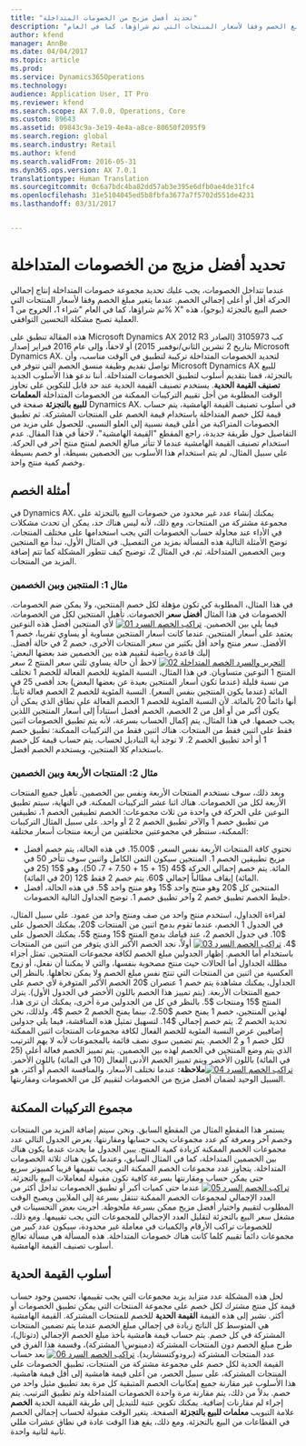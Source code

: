 ```yaml
---
title: "تحديد أفضل مزيج من الخصومات المتداخلة"
description: "عندما تتداخل الخصومات، يجب عليك تحديد مجموعة خصومات المتداخلة إنتاج إجمالي الحركة أقل أو أعلى إجمالي الخصم. عندما يتغير مبلغ الخصم وفقا لأسعار المنتجات التي تم شراؤها، كما في العام &quot;شراء 1، الخروج من 1% X&quot; خصم البيع بالتجزئة (بوجو)، هذه العملية تصبح مشكلة التحسين التوافقي."
author: kfend
manager: AnnBe
ms.date: 04/04/2017
ms.topic: article
ms.prod: 
ms.service: Dynamics365Operations
ms.technology: 
audience: Application User, IT Pro
ms.reviewer: kfend
ms.search.scope: AX 7.0.0, Operations, Core
ms.custom: 89643
ms.assetid: 09843c9a-3e19-4e4a-a8ce-80650f2095f9
ms.search.region: global
ms.search.industry: Retail
ms.author: kfend
ms.search.validFrom: 2016-05-31
ms.dyn365.ops.version: AX 7.0.1
translationtype: Human Translation
ms.sourcegitcommit: 0c6a7bdc4ba82dd57ab3e395e6dfb0ae4de31fc4
ms.openlocfilehash: 31e5104045ed5b8fbfa3677a7f5702d551de4231
ms.lasthandoff: 03/31/2017


---
```


# <a name="determine-the-optimal-combination-of-overlapping-discounts"></a>تحديد أفضل مزيج من الخصومات المتداخلة

عندما تتداخل الخصومات، يجب عليك تحديد مجموعة خصومات المتداخلة إنتاج إجمالي الحركة أقل أو أعلى إجمالي الخصم. عندما يتغير مبلغ الخصم وفقا لأسعار المنتجات التي تم شراؤها، كما في العام "شراء 1، الخروج من 1% X" خصم البيع بالتجزئة (بوجو)، هذه العملية تصبح مشكلة التحسين التوافقي.

هذه المقالة تنطبق على Microsoft Dynamics AX 2012 R3 كب 3105973 (الصادر بتاريخ 2 تشرين الثاني/نوفمبر 2015) أو لاحقاً، وإلى عام 2016 فبراير إصدار Microsoft Dynamics AX. لتحديد الخصومات المتداخلة تركيبة لتطبيق في الوقت مناسب، وأن تواصل تقديم وظيفة منسق الخصم التي تتوفر في Microsoft Dynamics AX للبيع بالتجزئة، قمنا بتقديم أسلوب لتطبيق الخصومات المتداخلة. أننا ندعو هذا الأسلوب الجديد **تصنيف القيمة الحدية**. يستخدم تصنيف القيمة الحدية عند حد قابل للتكوين على تجاوز الوقت المطلوبة من أجل تقييم التركيبات الممكنة من الخصومات المتداخلة **المعلمات للبيع بالتجزئة** صفحة في Dynamics AX. في أسلوب تصنيف القيمة الهامشية، يتم حساب قيمة لكل خصم المتداخلة باستخدام قيمة الخصم على المنتجات المشتركة. ثم تطبيق الخصومات المتراكبة من أعلى قيمة نسبية إلى العلو النسبي. للحصول على مزيد من التفاصيل حول طريقة جديدة، راجع المقطع "القيمة الهامشية"، لاحقاً في هذا المقال. عدم استخدام تصنيف القيمة الهامشية عندما لا تتأثر مبالغ الخصم لمنتج منتج آخر في الحركة. على سبيل المثال، لم يتم استخدام هذا الأسلوب بين الخصمين بسيطة، أو خصم بسيطة وخصم كمية منتج واحد.

## <a name="discount-examples"></a>أمثلة الخصم
في Dynamics AX، يمكنك إنشاء عدد غير محدود من خصومات البيع بالتجزئة على مجموعة مشتركة من المنتجات. ومع ذلك، لأنه ليس هناك حد، يمكن أن تحدث مشكلات في الأداء عند محاولة حساب الخصومات التي يجب استخدامها على مختلف المنتجات. توضح الأمثلة التالية هذه المسألة بمزيد من التفصيل. في المثال الأول، نبدأ مع المنتجين وبين الخصمين المتداخلة. ثم، في المثال 2، توضيح كيف تتطور المشكلة كما تتم إضافة المزيد من المنتجات.

### <a name="example-1-two-products-and-two-discounts"></a>مثال 1: المنتجين وبين الخصمين

في هذا المثال، المطلوبة كي تكون مؤهلة لكل خصم المنتجين، ولا يمكن ضم الخصومات. الخصومات في هذا المثال **أفضل سعر** الخصومات. تأهيل المنتجين لكل من الخصومات. فيما يلي بين الخصمين. [![تراكب الخصم السرد 01](./media/overlapping-discount-combo-01.jpg)](./media/overlapping-discount-combo-01.jpg) لأي المنتجين أفضل هذه النوعين يعتمد على أسعار المنتجين. عندما كانت أسعار المنتجين مساوية أو يساوي تقريبا، خصم 1 الأفضل. سعر منتج واحد أقل بكثير من سعر المنتجات الأخرى، خصم 2 في حالة أفضل. إليك قاعدة رياضية لتقييم هذه بين الخصمين ضد بعضها البعض: [![التحرير والسرد الخصم المتداخلة 02](./media/overlapping-discount-combo-02.jpg)](./media/overlapping-discount-combo-02.jpg) لاحظ أن حالة يساوي ثلثي سعر المنتج 2 سعر المنتج 1 النوعين متساويان. في هذا المثال، النسبة المئوية للخصم الفعالة للخصم 1 تختلف من نسبة قليلة (عندما تكون أسعار المنتجين بعيدة عن بعضها البعض) بحد أقصى 25 في المائة (عندما يكون المنتجين بنفس السعر). النسبة المئوية للخصم 2 الخصم فعالة ثابتاً. أنها دائماً 20 بالمائة. لأن النسبة المئوية للخصم 1 الخصم الفعالة على نطاق الذي يمكن أن يكون أكبر من أو أقل من 2 الخصم، الخصم أفضل استناداً إلى أسعار المنتجين اللذين يجب خصمها. في هذا المثال، يتم إكمال الحساب بسرعة، لأنه يتم تطبيق الخصومات اثنين فقط على اثنين فقط من المنتجات. هناك اثنين فقط من التركيبات الممكنة: تطبيق خصم 1 أو أحد تطبيق الخصم 2. لا توجد أية التباديل لحساب. يتم حساب قيمة كل خصم باستخدام كلا المنتجين، ويستخدم الخصم أفضل.

### <a name="example-2-four-products-and-two-discounts"></a>مثال 2: المنتجات الأربعة وبين الخصمين

وبعد ذلك، سوف نستخدم المنتجات الأربعة ونفس بين الخصمين. تأهيل جميع المنتجات الأربعة لكل من الخصومات. هناك اثنا عشر التركيبات الممكنة. في النهاية، سيتم تطبيق النوعين على الحركة في واحدة من ثلاث مجموعات: الخصم تطبيقين الخصم 1، تطبيقين من تطبيق خصم 1 والآخر تطبيق الخصم 2 2 أو واحد. على سبيل المثال التركيبات الممكنة، سننظر في مجموعتين مختلفتين من أربعة منتجات أسعار مختلفة:

-   تحتوي كافة المنتجات الأربعة نفس السعر، $15.00. في هذه الحالة، يتم خصم أفضل مزيج تطبيقين الخصم 1. المنتجين سيكون الثمن الكامل واثنين سوف تتأخر 50 في المائة. يتم خصم إجمالي الحركة $45 (15 + 15 + 7.50 + 7، 50)، وهو $15 (25 في المائة) إيقاف مطالباً إجمالي $60. يتم خصم 2 فقط $12 (20 في المائة).
-   المنتجين كل $20 وهو منتج واحد $15 وهو منتج واحد $5. في هذه الحالة، أفضل خليط الخصم تطبيق خصم 2 وآخر تطبيق خصم 1. توضح الجداول التالية الخصومات.

لقراءة الجداول، استخدم منتج واحد من صف ومنتج واحد من عمود. على سبيل المثال، في الجدول 1 الخصم، عندما تقوم بدمج اثنين من المنتجات $20، يمكنك الحصول على $10. في جدول الخصم 2، عند قيامك بدمج المنتج $15 ومنتج $5، يمكنك الحصول على $4. [![تراكب الخصم السرد 03](./media/overlapping-discount-combo-03.jpg)](./media/overlapping-discount-combo-03.jpg) أولاً، نجد الخصم الأكبر الذي يتوفر من اثنين من المنتجات باستخدام أما الخصم. إظهار الجدولين مبلغ الخصم لكافة مجموعات المنتجين. تمثل أجزاء مظللة الجداول أما الحالات حيث منتج مصحوبة بنفسها، والتي لا يمكننا أن نفعل، أو زوج العكسية من اثنين من المنتجات التي تنتج نفس مبلغ الخصم ولا يمكن تجاهلها. بالنظر إلى الجداول، يمكنك مشاهدة يتم خصم 1 عنصران $20 الخصم الأكبر المتوفرة لأي خصم على جميع المنتجات الأربعة. (يتم تمييز هذا الخصم باللون الأخضر في الجدول الأول). يترك المنتج $15 ومنتجات $5. بالنظر في كل من الجدولين مرة أخرى، يمكنك أن ترى هذا، لهذين المنتجين، خصم 1 يمنح خصم $2.50، بينما يمنح الخصم 2 خصم $4. ولذلك، نحن تحديد الخصم 2. يتم خصم إجمالي $14. لتسهيل تمثيل هذه المناقشة، فيما يلي جدولين إضافيين عرض النسبة المئوية للخصم الفعال لكافة مجموعات المنتجات اثنين الممكنة لكل خصم 1 و 2 الخصم. يتم تضمين سوى نصف قائمة بالمجموعات لأنه لا يهم الترتيب الذي يتم وضع المنتجين في الخصم لهذه بين الخصمين. يتم تمييز الخصم فعالة أعلى (25 في المائة) باللون الأخضر ويتم تمييز الخصم الأدنى الفعال (10 في المائة) باللون الأحمر. [![تراكب الخصم السرد 04](./media/overlapping-discount-combo-04.jpg)](./media/overlapping-discount-combo-04.jpg)**ملاحظة:** عندما تختلف الأسعار، والمنافسة الخصم أو أكثر، هو السبيل الوحيد لضمان أفضل مزيج من الخصومات لتقييم كل من الخصومات ومقارنتها.

## <a name="total-possible-combinations"></a>مجموع التركيبات الممكنة
يستمر هذا المقطع المثال من المقطع السابق. ونحن سيتم إضافة المزيد من المنتجات وخصم آخر ومعرفة كم عدد مجموعات يجب حسابها ومقارنتها. يعرض الجدول التالي عدد مجموعات الخصم الممكنة كزيادة كمية المنتج. يبين الجدول ما يحدث عندما يكون هناك بين الخصمين المتداخلة، كما في المثال السابق، وعندما يكون هناك ثلاثة الخصومات المتداخلة. يتجاوز عدد مجموعات الخصم الممكنة التي يجب تقييمها قريبا كمبيوتر سريع حتى يمكن حساب ومقارنتها بسرعة كافية تكون مقبولة لمعاملات البيع بالتجزئة. [![تراكب الخصم السرد 05](./media/overlapping-discount-combo-05.jpg)](./media/overlapping-discount-combo-05.jpg) عندما حتى كميات أكبر أو تطبيق الخصومات تداخل أكثر من العدد الإجمالي لمجموعات الخصم الممكنة تنتقل بسرعة إلى الملايين ويصبح الوقت المطلوب لتقييم واختيار أفضل مزيج ممكن بسرعة ملحوظة. أجريت بعض التحسينات في مشغل سعر البيع بالتجزئة لتقليل العدد الإجمالي للمجموعات التي يجب تقييمها. ومع ذلك، للخصومات تراكب الأرقام والكميات في معاملة غير محدودة، سيكون عدد كبير من مجموعات دائماً تقييم كلما كانت هناك خصومات المتداخلة. هذه المسألة هي مسألة تعالج أسلوب تصنيف القيمة الهامشية.

## <a name="marginal-value-method"></a>أسلوب القيمة الحدية
لحل هذه المشكلة عدد متزايد يزيد مجموعات التي يجب تقييمها، تحسين وجود حساب قيمة كل منتج مشترك لكل خصم على مجموعة المنتجات التي يمكن تطبيق الخصومات أو أكثر. نشير إلى هذه القيمة **القيمة الحدية** للخصم للمنتجات المشتركة. القيمة الهامشية هي المتوسط كل الناتج زيادة في إجمالي مبلغ الخصم عندما يتم تضمين المنتجات المشتركة في كل خصم. يتم حساب قيمة هامشية بأخذ مبلغ الخصم الإجمالي (دتوتال)، طرح مبلغ الخصم دون المنتجات المشتركة (دمينوس\\ المشتركة)، وقسمة هذا الفرق في عدد المنتجات المشتركة (برودوكتسشاريد). [![تراكب الخصم السرد 06](./media/overlapping-discount-combo-06.jpg)](./media/overlapping-discount-combo-06.jpg) بعد حساب القيمة الحدية لكل خصم على مجموعة مشتركة من المنتجات، تطبيق الخصومات على المنتجات المشتركة، على سبيل الحصر، من أعلى قيمة هامشية إلى أقل قيمة هامشية. هذا الأسلوب غير مقارنة جميع إمكانيات الخصم المتبقية كل مرة بعد تطبيق مثيل واحد من خصم. بدلاً من ذلك، يتم مقارنة مرة واحدة الخصومات المتداخلة وثم تطبيق الترتيب. يتم إجراء لم مقارنات إضافية. يمكنك تكوين عتبة للتبديل إلى طريقة القيمة الحدية **الخصم** علامة التبويب **معلمات للبيع بالتجزئة** الصفحة. يتغير الوقت مقبولة لحساب إجمالي الخصم في القطاعات من البيع بالتجزئة. ومع ذلك، يقع هذا الوقت عادة في نطاق عشرات مللي ثانية لثانية واحدة.


